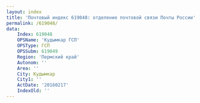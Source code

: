 ```yaml
---
layout: index
title: 'Почтовый индекс 619048: отделение почтовой связи Почты России'
permalink: /619048/
data:
    Index: 619048
    OPSName: 'Кудымкар ГСП'
    OPSType: ГСП
    OPSSubm: 619049
    Region: 'Пермский край'
    Autonom: ''
    Area: ''
    City: Кудымкар
    City1: ''
    ActDate: '20160217'
    IndexOld: ''
---
```

